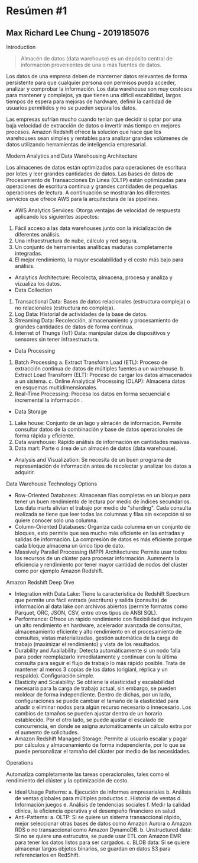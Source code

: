 # Resúmen #1
## Max Richard Lee Chung - 2019185076
Introduction
>Almacén de datos (data warehouse) es un depósito central de información provenientes de una o más fuentes de datos.

Los datos de una empresa deben de manterner datos relevantes de forma persistente para que cualquier persona con permisos pueda acceder, analizar y comprobar la información. Los data warehouse son muy costosos para mantener y complejos, ya que tienen una difícil escabilidad, largos tiempos de espera para mejoras de hardware, definir la cantidad de usuarios permitidos y no se pueden separa los datos. 

Las empresas sufrían mucho cuando tenían que decidir si optar por una baja velocidad de extracción de datos o invertir más tiempo en mejores procesos. Amazon Redshift ofrece la solución que hace que los warehouses sean simples y rentables para analizar grandes volúmenes de datos utilizando herramientas de inteligencia empresarial. 

Modern Analytics and Data Warehousing Architecture

Los almacenes de datos están optimizados para operaciones de escritura por lotes y leer grandes cantidades de datos. Las bases de datos de Procesamiento de Transacciones En Línea (OLTP) están optimizadas para operaciones de escritura continua y grandes cantidades de pequeñas operaciones de lectura. A continuación se mostrarán los diferentes servicios que ofrece AWS para la arquitectura de las pipelines.
* AWS Analytics Services: Otorga ventajas de velocidad de respuesta aplicando los siguientes aspectos: 
1. Fácil acceso a las data warehouses junto con la inicialización de diferentes análisis.
2. Una infraestructura de nube, cálculo y red segura.
3. Un conjunto de herramientas analíticas maduras completamente integradas.
4. El mejor rendimiento, la mayor escalabilidad y el costo más bajo para análisis.
* Analytics Architecture: Recolecta, almacena, procesa y analiza y vizualiza los datos.
* Data Collection
1. Transactional Data: Bases de datos relacionales (estructura compleja) o no relacionales (estructura no compleja).
2. Log Data: Historial de actividades de la base de datos.
3. Streaming Data: Recolección, almacenamiento y procesamiento de grandes cantidades de datos de forma continua.
4. Internet of Thungs (IoT) Data: manipular datos de dispositivos y sensores sin tener infraestructura. 
* Data Processing
1. Batch Processing
a. Extract Transform Load (ETL): Proceso de extracción continua de datos de múltiples fuentes a un warehouse.
b. Extract Load Transform (ELT): Proceso de cargar los datos almacenados a un sistema.
c. Online Analytical Processing (OLAP): Almacena datos en esquemas multidimensionales.
2. Real-Time Processing: Procesa los datos en forma secuencial e incremental la información . 
* Data Storage
1. Lake house: Conjunto de un lago y almacén de información. Permite consultar datos de la combinación y  base de datos operacionales de forma rápida y eficiente. 
2. Data warehouse: Rápido análisis de información en cantidades masivas.  
3. Data mart: Parte o área de un almacén de datos (data warehouse).
* Analysis and Visualization: Se necesita de un buen programa de representación de información antes de recolectar y analizar los datos a adquirir.


Data Warehouse Technology Options
* Row-Oriented Databases: Almacenan filas completas en un bloque para tener un buen rendimiento de lectura por medio de índices secundarios. Los data marts alivian el trabajo por medio de "sharding". Cada consulta realizada se tiene que leer todas las columnas y filas sin excepción si se quiere conocer solo una columna. 
* Column-Oriented Databases: Organiza cada columna en un conjunto de bloques, esto permite que sea mucho más eficiente en las entradas y salidas de información. La compresión de datos es más eficiente porque cada bloque almacena un único tipo de dato. 
* Massively Parallel Processing (MPP) Architectures: Permite usar todos los recursos de un clúster para procesar información. Aummenta la eficiencia y rendimiento por tener mayor cantidad de nodos del clúster como por ejemplo Amazon Redshift. 


Amazon Redshift Deep Dive
* Integration with Data Lake: Tiene la característica de Redshift Spectrum que permite una fácil entrada (escritura) y salida (consulta) de información al data lake con archivos abiertos (permite formatos como Parquet, ORC, JSON, CSV, entre otros tipos de ANSI SQL).
* Performance: Ofrece un rápido rendimiento con flexibilidad que incluyen un alto rendimiento en hardware, acelerador avanzada de consultas, almacenamiento eficiente y alto rendimiento en el procesamiento de consultas, vistas materializadas, gestión automática de la carga de trabajo (maxímizar el rendimiento) y vista de los resultados. 
* Durability and Availability: Detecta automáticamente si un nodo falla para poder reemplazarlo inmediatamente y continuar con la última consulta para seguir el flujo de trabajo lo más rápido posible. Trata de mantener al menos 3 copias de los datos (origianl, réplica y un respaldo). Configuración simple.  
* Elasticity and Scalability: Se obtiene la elasticidad y escalabilidad necesaria para la carga de trabajo actual, sin embargo, se pueden moldear de forma independiente. Dentro de dichas, por un lado, configuraciones se puede cambiar el tamaño de la elasticidad para añadir o eliminar nodos para algún recurso necesario o innecesario. Los cambios de tamaños se pueden ajustar dentro de un horario establecido. Por el otro lado, se puede ajustar el escalado de concurrencia, en donde se asigna automáticamente un cálculo extra por el aumento de solicitudes.  
* Amazon Redshift Managed Storage: Permite al usuario escalar y pagar por cálculos y almacenamiento de forma independiente, por lo que se puede personalizar el tamaño del clúster por medio de las necesidades. 


Operations

Automatiza completamente las tareas operacionales, tales como el rendimiento del clúster y la optimización de costo.
* Ideal Usage Patterns: 
a. Ejecución de informes empresariales
b. Análisis de ventas globales para múltiples productos
c. Historial de ventas
d. Información juegos
e. Análisis de tendencias sociales
f. Medir la calidad clínica, la eficiencia operativa y el desempeño financiero en salud
* Anti-Patterns:
a. OLTP: Si se quiere un sistema transaccional rápido, mejor seleccionar otras bases de datos como Amazon Aurora o Amazon RDS o no transaccional como Amazon DynamoDB.
b. Unstructured data: Si no se quiere una estrucutra, se puede usar ETL con Amazon EMR para tener los datos listos para ser cargados. 
c. BLOB data: Si se quiere almacenar largos objetos binarios, se guardan en datos S3 para referenciarlos en RedShift. 
